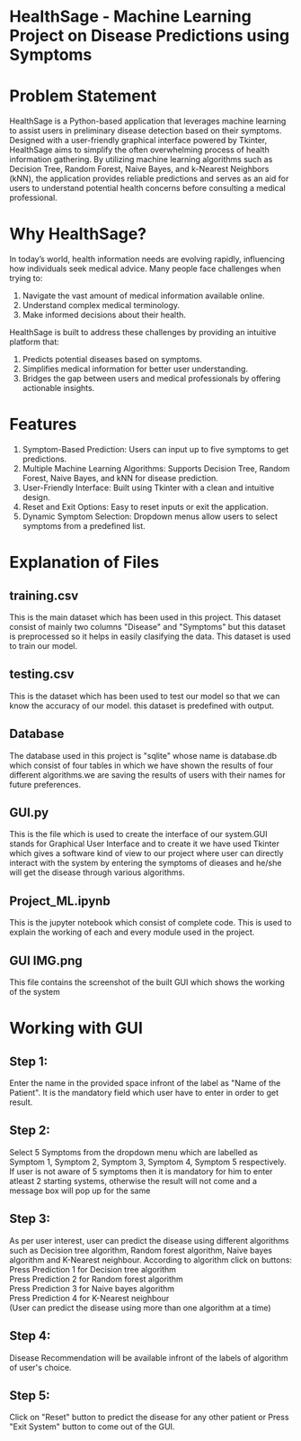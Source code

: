 # HealthSage - Machine Learning Project on Disease Predictions using Symptoms

# Problem Statement

HealthSage is a Python-based application that leverages machine learning to assist users in preliminary disease detection based on their symptoms. Designed with a user-friendly graphical interface powered by Tkinter, HealthSage aims to simplify the often overwhelming process of health information gathering. By utilizing machine learning algorithms such as Decision Tree, Random Forest, Naive Bayes, and k-Nearest Neighbors (kNN), the application provides reliable predictions and serves as an aid for users to understand potential health concerns before consulting a medical professional.

# Why HealthSage?

In today’s world, health information needs are evolving rapidly, influencing how individuals seek medical advice. Many people face challenges when trying to:
  1. Navigate the vast amount of medical information available online.
  2. Understand complex medical terminology.
  3. Make informed decisions about their health.

HealthSage is built to address these challenges by providing an intuitive platform that:
  1. Predicts potential diseases based on symptoms.
  2. Simplifies medical information for better user understanding.
  3. Bridges the gap between users and medical professionals by offering actionable insights.

# Features

1. Symptom-Based Prediction: Users can input up to five symptoms to get predictions.
2. Multiple Machine Learning Algorithms: Supports Decision Tree, Random Forest, Naive Bayes, and kNN for disease prediction.
3. User-Friendly Interface: Built using Tkinter with a clean and intuitive design.
4. Reset and Exit Options: Easy to reset inputs or exit the application.
5. Dynamic Symptom Selection: Dropdown menus allow users to select symptoms from a predefined list.

# Explanation of Files

## training.csv
This is the main dataset which has been used in this project. This dataset consist of mainly two columns "Disease" and "Symptoms" but this dataset is preprocessed so it helps in easily clasifying the data. This dataset is used to train our model.

## testing.csv
 This is the dataset which has been used to test our model so that we can know the accuracy of our model. this dataset is predefined with output.

## Database
The database used in this project is "sqlite" whose name is database.db which consist of four tables in which we have shown the results of four different algorithms.we are saving the results of users with their names for future preferences.

## GUI.py
This is the file which is used to create the interface of our system.GUI stands for Graphical User Interface and to create it we have used Tkinter which gives a software kind of view to our project where user can directly interact with the system by entering the symptoms of dieases and he/she will get the disease through various algorithms.

## Project_ML.ipynb
This is the jupyter notebook which consist of complete code. This is used to explain the working of each and every module used in the project.

## GUI IMG.png
This file contains the screenshot of the built GUI which shows the working of the system

# Working with GUI

## Step 1:
Enter the name in the provided space infront of the label as "Name of the Patient". It is the mandatory field which user have to enter in order to get result.

## Step 2:
Select 5 Symptoms from the dropdown menu which are labelled as Symptom 1, Symptom 2, Symptom 3, Symptom 4, Symptom 5 respectively. If user is not aware of 5 symptoms then it is mandatory for him to enter atleast 2 starting systems, otherwise the result will not come and a message box will pop up for the same

## Step 3:
As per user interest, user can predict the disease using different algorithms such as Decision tree algorithm, Random forest algorithm, Naive bayes algorithm and K-Nearest neighbour. According to algorithm click on buttons:</br>
Press Prediction 1 for Decision tree algorithm</br>
Press Prediction 2 for Random forest algorithm</br>
Press Prediction 3 for Naive bayes algorithm</br>
Press Prediction 4 for K-Nearest neighbour</br>
(User can predict the disease using more than one algorithm at a time)

## Step 4:
Disease Recommendation will be available infront of the labels of algorithm of user's choice.

## Step 5:
Click on "Reset" button to predict the disease for any other patient or Press "Exit System" button to come out of the GUI.
